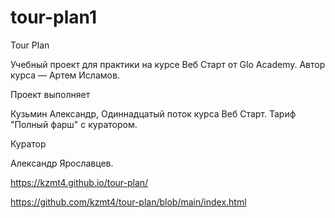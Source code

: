 # tour-plan1

Tour Plan

Учебный проект для практики на курсе Веб Старт от Glo Academy. Автор курса — Артем Исламов.

Проект выполняет

Кузьмин Александр, Одиннадцатый поток курса Веб Старт. Тариф "Полный фарш" с куратором.

Куратор

Александр Ярославцев.

https://kzmt4.github.io/tour-plan/

https://github.com/kzmt4/tour-plan/blob/main/index.html
